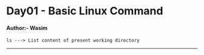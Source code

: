 # Day01 - Basic Linux Command
#### Author:- Wasim


    ls ---> List content of present working directory
---